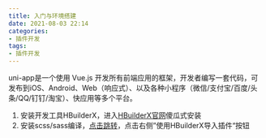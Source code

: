 ```yaml
---
title: 入门与环境搭建
date: 2021-08-03 22:14
categories:
- 插件开发
tags:
- 插件开发
---
```


uni-app是一个使用 Vue.js 开发所有前端应用的框架，开发者编写一套代码，可发布到iOS、Android、Web（响应式）、以及各种小程序（微信/支付宝/百度/头条/QQ/钉钉/淘宝）、快应用等多个平台。
<!-- more -->

1. 安装开发工具HBuilderX，进入[HBuilderX官网](https://www.dcloud.io/hbuilderx.html)傻瓜式安装
2. 安装scss/sass编译，[点击跳转](https://ext.dcloud.net.cn/plugin?name=compile-node-sass)，点击右侧”使用HBuilderX导入插件“按钮
